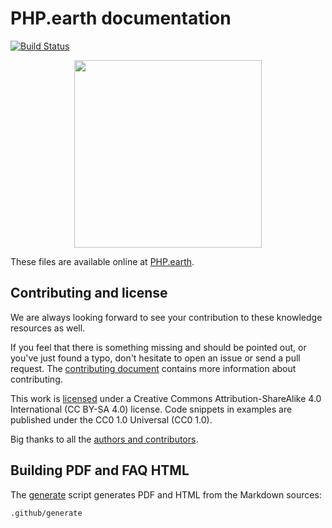 # PHP.earth documentation

[![Build Status](https://travis-ci.org/php-earth/docs.svg?branch=master)](https://travis-ci.org/php-earth/docs)

<div align="center">
  <img src="https://cdn.rawgit.com/php-earth/logo/master/svg/indigo.svg" width="300">
</div>

These files are available online at [PHP.earth](https://php.earth/docs).

## Contributing and license

We are always looking forward to see your contribution to these knowledge resources
as well.

If you feel that there is something missing and should be pointed out, or you've
just found a typo, don't hesitate to open an issue or send a pull request. The
[contributing document](https://github.com/php-earth/docs/blob/master/.github/CONTRIBUTING.md)
contains more information about contributing.

This work is [licensed](https://github.com/php-earth/docs/blob/master/LICENSE)
under a Creative Commons Attribution-ShareAlike 4.0 International (CC BY-SA 4.0)
license. Code snippets in examples are published under the CC0 1.0 Universal
(CC0 1.0).

Big thanks to all the [authors and contributors](https://php.earth/contributors).

## Building PDF and FAQ HTML

The [generate](https://github.com/php-earth/docs/blob/master/.github/generate)
script generates PDF and HTML from the Markdown sources:

```bash
.github/generate
```
